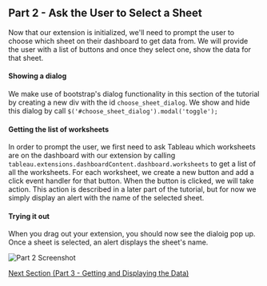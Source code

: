 ## Part 2 - Ask the User to Select a Sheet

Now that our extension is initialized, we'll need to prompt the user to choose which sheet on their dashboard to get data from. We will provide the user with a list of buttons and once they select one, show the data for that sheet.

#### Showing a dialog

We make use of bootstrap's dialog functionality in this section of the tutorial by creating a new div with the id `choose_sheet_dialog`. We show and hide this dialog by call `$('#choose_sheet_dialog').modal('toggle');`

#### Getting the list of worksheets

In order to prompt the user, we first need to ask Tableau which worksheets are on the dashboard with our extension by calling `tableau.extensions.dashboardContent.dashboard.worksheets` to get a list of all the worksheets. For each worksheet, we create a new button and add a click event handler for that button. When the button is clicked, we will take action. This action is described in a later part of the tutorial, but for now we simply display an alert with the name of the selected sheet.

#### Trying it out

When you drag out your extension, you should now see the dialoig pop up. Once a sheet is selected, an alert displays the sheet's name.

![Part 2 Screenshot](../assets/Part_2.gif)

[Next Section (Part 3 - Getting and Displaying the Data)](../Part_3/readme.md)